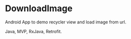 # DownloadImage

Android App to demo recycler view and load image from url.

Java, MVP, RxJava, Retrofit.
